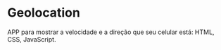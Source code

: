 # Geolocation
APP para mostrar a velocidade e a direção que seu celular está: HTML, CSS, JavaScript.
